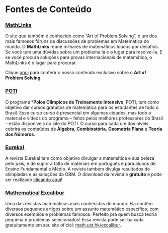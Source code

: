 Fontes de Conteúdo
==================

### [__MathLinks__](http://www.artofproblemsolving.com/)

O site que também é conhecido como  “Art of Problem Solving”, é um dos mais famosos fóruns de discussões de problemas em Matemática do mundo. O **MathLinks** reune milhares de matemáticos loucos por desafios. Se você tem uma dúvidas sobre um problema lá é o lugar para resolve-la. E se você procura soluções para provas internacionais de matemática, o MathLinks é o lugar para procurar.

Clique [aqui](/guias/olimpiadas-matematica/conteudo/aops) para conferir o nosso conteúdo exclusivo sobre o **Art of Problem Solving**.

### [__POTI__](http://poti.impa.br/)

O programa ***Polos Olímpicos de Treinamento Intensivo**, POTI, tem como objetivo dar cursos gratuitos de matemática para os estudantes de todo o Brasil. Esse curso curso é presencial em algumas cidades, mas todo o material e vídeos do programa – feitos pelos melhores professores do Brasil – estão disponíveis no site do POTI. O curso para cada um dos níveis cobrirá os conteúdos de **Álgebra**, **Combinatória**, **Geometria Plana** e **Teoria dos Números**.

### [__Eureka!__](http://www.obm.org.br/opencms/revista_eureka/)

A revista Eureka! tem como objetivo divulgar a matemática e sua beleza pelo país, e de suprir a falta de materiais em português e para alunos de Ensino Fundamental e Médio. A revista também divulga resultados de olimpíadas e as soluções da OBM. O download da revista é **gratuito** e pode ser realizado [clicando aqui](http://www.obm.org.br/opencms/revista_eureka/)!

### [__Mathematical Excalibur__](http://www.math.ust.hk/excalibur/)

Uma das revistas matemáticas mais conhecidas do mundo. Ela contém diversos pequenos artigos sobre um assunto matemático específico, com diversos exemplos e problemas famosos. Perfeito pra quem busca teoria pequena e problemas selecionados! Essa revista pode ser baixada gratuitamente em seu site oficial: [math.ust.hk/excalibur](http://www.math.ust.hk/excalibur/).